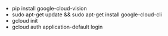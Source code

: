 
- pip install google-cloud-vision
- sudo apt-get update && sudo apt-get install google-cloud-cli
- gcloud init
- gcloud auth application-default login